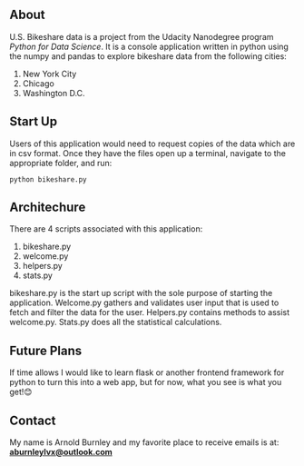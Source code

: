 ## About

U.S. Bikeshare data is a project from the Udacity Nanodegree program _Python for Data Science_.
It is a console application written in python using the numpy and pandas to explore bikeshare data from
the following cities:

1. New York City
2. Chicago
3. Washington D.C.

## Start Up
Users of this application would need to request copies of the data which are in csv format.
Once they have the files open up a terminal, navigate to the appropriate folder, and run: 

`python bikeshare.py`

## Architechure
There are 4 scripts associated with this application:

1. bikeshare.py
2. welcome.py
3. helpers.py
4. stats.py 

bikeshare.py is the start up script with the sole purpose of starting the application. Welcome.py gathers
and validates user input that is used to fetch and filter the data for the user. Helpers.py contains methods
to assist welcome.py. Stats.py does all the statistical calculations.

## Future Plans
If time allows I would like to learn flask or another frontend framework for python to turn this into a 
web app, but for now, what you see is what you get!😊 

## Contact
My name is Arnold Burnley and my favorite place to receive emails is at: **aburnleylvx@outlook.com**